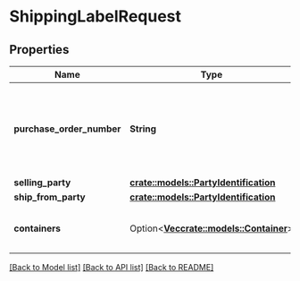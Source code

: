 # ShippingLabelRequest

## Properties

Name | Type | Description | Notes
------------ | ------------- | ------------- | -------------
**purchase_order_number** | **String** | Purchase order number of the order for which to create a shipping label. | 
**selling_party** | [**crate::models::PartyIdentification**](PartyIdentification.md) |  | 
**ship_from_party** | [**crate::models::PartyIdentification**](PartyIdentification.md) |  | 
**containers** | Option<[**Vec<crate::models::Container>**](Container.md)> | A list of the packages in this shipment. | [optional]

[[Back to Model list]](../README.md#documentation-for-models) [[Back to API list]](../README.md#documentation-for-api-endpoints) [[Back to README]](../README.md)


